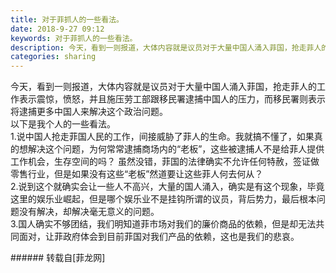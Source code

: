 ```yaml
---
title: 对于菲抓人的一些看法。
date: 2018-9-27 09:12
keywords: 对于菲抓人的一些看法。
description: 今天，看到一则报道，大体内容就是议员对于大量中国人涌入菲国，抢走菲人的工作表示震惊，愤怒，并且施压劳工部跟移民署逮捕中国人的压力，而移民署则表示将逮捕更多中国人来解决这个政治问题。以下是我个人的一些看法。1.说中国人抢走菲国人民的工作，间接威胁了菲人的生命。我就搞不懂了，如果真的想解决这个问题，为何常常逮捕商场内的“老板”，这些被逮捕人不是给菲人提供工作机会，生存空间的吗？ 虽然没错，菲国的法律确实不允许任何特赦，签证做零售行业，但是如果没有这些“老板”然道要让这些菲人何去何从？2.说到这个就确实会让一些人不高兴，大量的国人涌入，确实是有这个现象，毕竟这里的娱乐业崛起，但是哪个娱乐业不是挂钩所谓的议员，背后势力，最后根本问题没有解决，却解决毫无意义的问题。3.国人确实不够团结，我们明知道菲市场对我们的廉价商品的依赖，但是却无法共同面对，让菲政府体会到目前菲国对我们产品的依赖，这也是我们的悲哀。
categories: sharing
---
```

<td class="t_f" id="postmessage_1887169">

今天，看到一则报道，大体内容就是议员对于大量中国人涌入菲国，抢走菲人的工作表示震惊，愤怒，并且施压劳工部跟移民署逮捕中国人的压力，而移民署则表示将逮捕更多中国人来解决这个政治问题。<br/>
以下是我个人的一些看法。<br/>
1.说中国人抢走菲国人民的工作，间接威胁了菲人的生命。我就搞不懂了，如果真的想解决这个问题，为何常常逮捕商场内的“老板”，这些被逮捕人不是给菲人提供工作机会，生存空间的吗？ 虽然没错，菲国的法律确实不允许任何特赦，签证做零售行业，但是如果没有这些“老板”然道要让这些菲人何去何从？<br/>
2.说到这个就确实会让一些人不高兴，大量的国人涌入，确实是有这个现象，毕竟这里的娱乐业崛起，但是哪个娱乐业不是挂钩所谓的议员，背后势力，最后根本问题没有解决，却解决毫无意义的问题。<br/>
3.国人确实不够团结，我们明知道菲市场对我们的廉价商品的依赖，但是却无法共同面对，让菲政府体会到目前菲国对我们产品的依赖，这也是我们的悲哀。<br/>
</td>
###### 转载自[菲龙网]